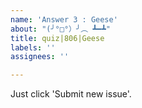 ```yaml
---
name: 'Answer 3 : Geese'
about: "(╯°□°）╯︵ ┻━┻"
title: quiz|806|Geese
labels: ''
assignees: ''

---
```


Just click 'Submit new issue'.
